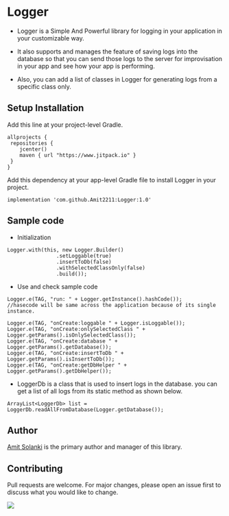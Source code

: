 # Logger

* Logger is a Simple And Powerful library for logging in your application in your customizable way.

* It also supports and manages the feature of saving logs into the database so that you can send those logs to the server for improvisation in your app and see how your app is performing.

* Also, you can add a list of classes in Logger for generating logs from a specific class only.

## Setup Installation

Add this line at your project-level Gradle.

```Android
allprojects {
 repositories {
    jcenter()
    maven { url "https://www.jitpack.io" }
 }
}
```


Add this dependency at your app-level Gradle file to install Logger in your project.

```Android
implementation 'com.github.Amit2211:Logger:1.0'
```

## Sample code

* Initialization

```Android
Logger.with(this, new Logger.Builder()
                .setLoggable(true)
                .insertToDb(false)
                .withSelectedClassOnly(false)
                .build());
```


* Use and check sample code

```Android
Logger.e(TAG, "run: " + Logger.getInstance().hashCode());
//hasecode will be same across the application because of its single instance.

Logger.e(TAG, "onCreate:loggable " + Logger.isLoggable());
Logger.e(TAG, "onCreate:onlySelectedClass " + Logger.getParams().isOnlySelectedClass());
Logger.e(TAG, "onCreate:database " + Logger.getParams().getDatabase());
Logger.e(TAG, "onCreate:insertToDb " + Logger.getParams().isInsertToDb());
Logger.e(TAG, "onCreate:getDbHelper " + Logger.getParams().getDbHelper());
```

* LoggerDb is a class that is used to insert logs in the database.
you can get a list of all logs from its static method as shown below.

```Android
ArrayList<LoggerDb> list = LoggerDb.readAllFromDatabase(Logger.getDatabase());
```


## Author
[Amit Solanki](https://github.com/Amit2211) is the primary author and manager of this library.

## Contributing
Pull requests are welcome. For major changes, please open an issue first to discuss what you would like to change.

[![](https://jitpack.io/v/Amit2211/Logger.svg)](https://jitpack.io/#Amit2211/Logger)